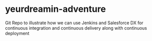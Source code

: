 # yeurdreamin-adventure
Git Repo to illustrate how we can use Jenkins and Salesforce DX for continuous integration and continuous delivery along with continuous deployment
